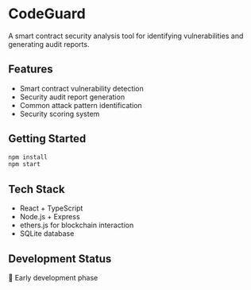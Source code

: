 # CodeGuard

A smart contract security analysis tool for identifying vulnerabilities and generating audit reports.

## Features

- Smart contract vulnerability detection
- Security audit report generation
- Common attack pattern identification
- Security scoring system

## Getting Started

```bash
npm install
npm start
```

## Tech Stack

- React + TypeScript
- Node.js + Express
- ethers.js for blockchain interaction
- SQLite database

## Development Status

🚧 Early development phase